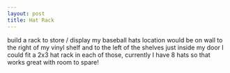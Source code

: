 ```yaml
---
layout: post
title: Hat Rack
---
```


build a rack to store / display my baseball hats
location would be on wall to the right of my vinyl shelf and to the left of the shelves just inside my door
I could fit a 2x3 hat rack in each of those, currently I have 8 hats so that works great with room to spare!
